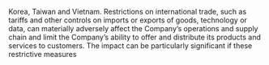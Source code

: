 Korea, Taiwan and Vietnam. Restrictions on international trade, such as tariffs and other controls on imports or exports of goods,
technology or data, can materially adversely affect the Company’s operations and supply chain and limit the Company’s ability to
offer and distribute its products and services to customers. The impact can be particularly significant if these restrictive measures